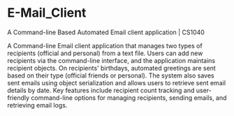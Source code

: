# E-Mail_Client
A Command-line Based Automated Email client application | CS1040

A Command-line Email client application that manages two types of recipients (official and personal) from a text file. Users can add new recipients via the command-line interface, and the application maintains recipient objects. On recipients' birthdays, automated greetings are sent based on their type (official friends or personal). The system also saves sent emails using object serialization and allows users to retrieve sent email details by date. Key features include recipient count tracking and user-friendly command-line options for managing recipients, sending emails, and retrieving email logs.
